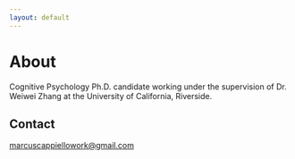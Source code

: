```yaml
---
layout: default
---
```


# About

Cognitive Psychology Ph.D. candidate working under the supervision of Dr. Weiwei Zhang at the University of California, Riverside. 

## Contact

marcuscappiellowork@gmail.com

